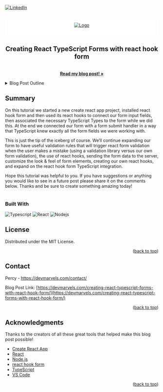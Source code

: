 <a name="readme-top"></a>

[![LinkedIn][linkedin-shield]][linkedin-url]

<br />
<div align="center">
  <a style="background-color:white;display:block;height:45px;padding-top:10px;" href="https://devmarvels.com">
    <img src="https://devmarvels.com/wp-content/uploads/2023/05/devmarvels-logo-244x36.png" alt="Logo">
  </a>

  <h2 align="center">Creating React TypeScript Forms with react hook form</h2>

  <p align="center">
    <br />
    <a href="https://devmarvels.com/creating-react-typescript-forms-with-react-hook-form/"><strong>Read my blog post! »</strong></a>
    <br />
  </p>
</div>

<!-- TABLE OF CONTENTS -->
<details>
  <summary>Blog Post Outline</summary>
  <ol>
    <li>
      <a href="#">Project Setup And Form Library Installation</a>
    </li>
    <li>
      <a href="#">Why Use TypeScript?</a>
    </li>
    <li><a href="#">Create React App Project Setup with React TypeScript Forms</a></li>
    <li><a href="#">Exploring package.json</a></li>
    <li><a href="#">Coding the React TypeScript Form</a></li>
    <li><a href="#">React Hook Form With TypeScript using React Hooks</a></li>
    <li><a href="#">Conclusion</a></li>
  </ol>
</details>

<!-- ABOUT THE BLOG POST -->

## Summary

On this tutorial we started a new create react app project, installed react hook form and then used its react hooks to connect our form input fields, then associated the necessary TypeScript Types to the form while we did this. At the end we connected our form with a form submit handler in a way that TypeScript knew exactly all the form fields we were working with.

This is just the tip of the iceberg of course. We’ll continue expanding our form to have useful validation rules that will trigger react form validation when the user makes a mistake (using a validation library versus our own form validation), the use of react hooks, sending the form data to the server, customize the look & feel of form elements, creating our own react hooks, and expand on the react hook form TypeScript integration.

Hope this tutorial was helpful to you. If you have suggestions or anything you would like to see in a future post please share it on the comments below. Thanks and be sure to create something amazing today!
<br /><br />

### Built With

![Typescript](https://img.shields.io/badge/Typescript-007acc?style=for-the-badge&labelColor=black&logo=typescript&logoColor=007acc)
![React](https://img.shields.io/badge/-React-61DBFB?style=for-the-badge&labelColor=black&logo=react&logoColor=61DBFB)
![Nodejs](https://img.shields.io/badge/Nodejs-3C873A?style=for-the-badge&labelColor=black&logo=node.js&logoColor=3C873A)

<!-- LICENSE -->

## License

Distributed under the MIT License.

<p align="right">(<a href="#readme-top">back to top</a>)</p>

<!-- CONTACT -->

## Contact

Percy - https://devmarvels.com/contact/

Blog Post Link: [https://devmarvels.com/creating-react-typescript-forms-with-react-hook-form/](https://devmarvels.com/creating-react-typescript-forms-with-react-hook-form/)

<p align="right">(<a href="#readme-top">back to top</a>)</p>

<!-- ACKNOWLEDGMENTS -->

## Acknowledgments

Thanks to the creators of all these great tools that helped make this blog post possible!

- [Create React App](https://create-react-app.dev/)
- [React](https://react.dev/)
- [Node.js](https://nodejs.org/)
- [react hook form](https://react-hook-form.com/)
- [TypeScript](typescriptlang.org)
- [VS Code](https://code.visualstudio.com/)

<p align="right">(<a href="#readme-top">back to top</a>)</p>

[stars-shield]: https://img.shields.io/github/stars/devmarvels-com/dm-p-1.svg?style=for-the-badge
[stars-url]: https://github.com/devmarvels-com/dm-p-1/stargazers
[linkedin-shield]: https://img.shields.io/badge/-LinkedIn-black.svg?style=for-the-badge&logo=linkedin&colorB=555
[linkedin-url]: https://linkedin.com/in/percyd
[React.js]: https://img.shields.io/badge/React-20232A?style=for-the-badge&logo=react&logoColor=61DAFB
[React-url]: https://reactjs.org/
